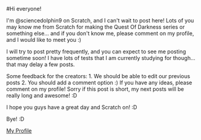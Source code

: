 #Hi everyone! 

I'm @sciencedolphin9 on Scratch, and I can't wait to post here! Lots of you may know me from Scratch for making the Quest Of Darkness series or something else... and if you don't know me, please comment on my profile, and I would like to meet you :) 

I will try to post pretty frequently, and you can expect to see me posting sometime soon! I have lots of tests that I am currently studying for though... that may delay a few posts. 

Some feedback for the creators: 1. We should be able to edit our previous posts 2. You should add a comment option :)
If you have any ideas, please comment on my profile! Sorry if this post is short, my next posts will be really long and awesome! :D 

I hope you guys have a great day and Scratch on! :D

Bye! :D

[My Profile](https://scratch.mit.edu/users/sciencedolphin9)